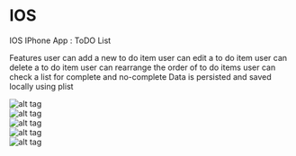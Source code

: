 IOS
===

IOS IPhone App : ToDO List

Features
user can add a new to do item
user can edit a to do item
user can delete a to do item
user can rearrange the order of to do items
user can check a list for complete and no-complete
Data is persisted and saved locally using plist

![alt tag](https://raw.github.com/willysharp5/ToDOApp/master/1.png) <br/>
![alt tag](https://raw.github.com/willysharp5/ToDOApp/master/2.png) <br/>
![alt tag](https://raw.github.com/willysharp5/ToDOApp/master/3.png) <br/>
![alt tag](https://raw.github.com/willysharp5/ToDOApp/master/4.png) <br/>
![alt tag](https://raw.github.com/willysharp5/ToDOApp/master/5.png)
